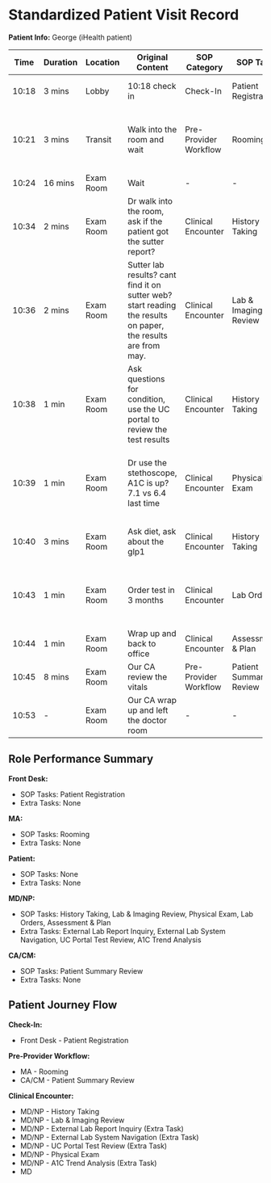 # Standardized Patient Visit Record

**Patient Info:** George (iHealth patient)

| Time | Duration | Location | Original Content | SOP Category | SOP Task | Completed Checklist | Primary Role | Extra Task |
|------|----------|----------|------------------|--------------|----------|-------------------|--------------|------------|
| 10:18 | 3 mins | Lobby | 10:18 check in | Check-In | Patient Registration | ☐ Arrival time recorded | Front Desk | - |
| 10:21 | 3 mins | Transit | Walk into the room and wait | Pre-Provider Workflow | Rooming | ☐ Patient called from lobby<br>☐ Escorted to correct room | MA | - |
| 10:24 | 16 mins | Exam Room | Wait | - | - | - | Patient | - |
| 10:34 | 2 mins | Exam Room | Dr walk into the room, ask if the patient got the sutter report? | Clinical Encounter | History Taking | ☐ Chief complaint reviewed | MD/NP | External Lab Report Inquiry |
| 10:36 | 2 mins | Exam Room | Sutter lab results? cant find it on sutter web? start reading the results on paper, the results are from may. | Clinical Encounter | Lab & Imaging Review | ☐ Results reviewed in EHR<br>☐ Compared to prior labs/imaging | MD/NP | External Lab System Navigation |
| 10:38 | 1 min | Exam Room | Ask questions for condition, use the UC portal to review the test results | Clinical Encounter | History Taking | ☐ HPI documented | MD/NP | UC Portal Test Review |
| 10:39 | 1 min | Exam Room | Dr use the stethoscope, A1C is up? 7.1 vs 6.4 last time | Clinical Encounter | Physical Exam | ☐ Systems examined per complaint<br>☐ Abnormal findings documented | MD/NP | A1C Trend Analysis |
| 10:40 | 3 mins | Exam Room | Ask diet, ask about the glp1 | Clinical Encounter | History Taking | ☐ Medications & allergies confirmed | MD/NP | - |
| 10:43 | 1 min | Exam Room | Order test in 3 months | Clinical Encounter | Lab Orders | ☐ Orders entered in EHR<br>☐ Instructions explained | MD/NP | - |
| 10:44 | 1 min | Exam Room | Wrap up and back to office | Clinical Encounter | Assessment & Plan | ☐ Follow-up arranged | MD/NP | - |
| 10:45 | 8 mins | Exam Room | Our CA review the vitals | Pre-Provider Workflow | Patient Summary Review | ☐ UC vitals reviewed | CA/CM | - |
| 10:53 | - | Exam Room | Our CA wrap up and left the doctor room | - | - | - | CA/CM | - |

## Role Performance Summary

**Front Desk:**
- SOP Tasks: Patient Registration
- Extra Tasks: None

**MA:**
- SOP Tasks: Rooming
- Extra Tasks: None

**Patient:**
- SOP Tasks: None
- Extra Tasks: None

**MD/NP:**
- SOP Tasks: History Taking, Lab & Imaging Review, Physical Exam, Lab Orders, Assessment & Plan
- Extra Tasks: External Lab Report Inquiry, External Lab System Navigation, UC Portal Test Review, A1C Trend Analysis

**CA/CM:**
- SOP Tasks: Patient Summary Review
- Extra Tasks: None

## Patient Journey Flow

**Check-In:**
- Front Desk - Patient Registration

**Pre-Provider Workflow:**
- MA - Rooming
- CA/CM - Patient Summary Review

**Clinical Encounter:**
- MD/NP - History Taking
- MD/NP - Lab & Imaging Review
- MD/NP - External Lab Report Inquiry (Extra Task)
- MD/NP - External Lab System Navigation (Extra Task)
- MD/NP - UC Portal Test Review (Extra Task)
- MD/NP - Physical Exam
- MD/NP - A1C Trend Analysis (Extra Task)
- MD